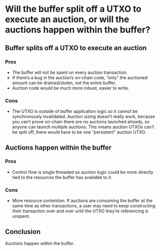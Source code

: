 # Will the buffer split off a UTXO to execute an auction, or will the auctions happen within the buffer?

## Buffer splits off a UTXO to execute an auction

### Pros

- The buffer will not be spent on every auction transaction.
- If there’s a bug in the auction’s on-chain code, “only” the auctioned amount can be drained/stolen, not the entire buffer.
- Auction code would be much more robust, easier to write.

### Cons

- The UTXO is outside of buffer application logic so it cannot be synchronously invalidated.
Auction sizing doesn’t really work, because you can’t prove on-chain there are no auctions launched already, so anyone can launch multiple auctions. This means auction UTXOs can’t be split off, there would have to be one “persistent” auction UTXO.

## Auctions happen within the buffer

### Pros

- Control flow is single threaded so auction logic could be more directly tied to the resources the buffer has available to it.

### Cons

- More resource contention. If auctions are consuming the buffer at the same time as other transactions, a user may need to keep constructing their transaction over and over until the UTXO they’re referencing is unspent.

## Conclusion

Auctions happen within the buffer.

